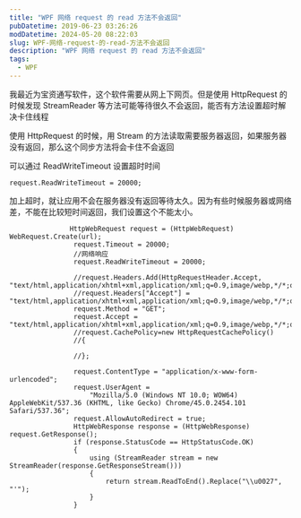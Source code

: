 ```yaml
---
title: "WPF 网络 request 的 read 方法不会返回"
pubDatetime: 2019-06-23 03:26:26
modDatetime: 2024-05-20 08:22:03
slug: WPF-网络-request-的-read-方法不会返回
description: "WPF 网络 request 的 read 方法不会返回"
tags:
  - WPF
---
```





我最近为宝资通写软件，这个软件需要从网上下网页。但是使用 HttpRequest 的时候发现 StreamReader 等方法可能等待很久不会返回，能否有方法设置超时解决卡住线程

<!--more-->


<!-- CreateTime:2019/6/23 11:26:26 -->

<!-- csdn -->

使用 HttpRequest 的时候，用 Stream 的方法读取需要服务器返回，如果服务器没有返回，那么这个同步方法将会卡住不会返回

可以通过 ReadWriteTimeout 设置超时时间

```
request.ReadWriteTimeout = 20000;
```


加上超时，就让应用不会在服务器没有返回等待太久。因为有些时候服务器或网络差，不能在比较短时间返回，我们设置这个不能太小。

```
               HttpWebRequest request = (HttpWebRequest) WebRequest.Create(url);
                request.Timeout = 20000;
                //网络响应
                request.ReadWriteTimeout = 20000;

                //request.Headers.Add(HttpRequestHeader.Accept, "text/html,application/xhtml+xml,application/xml;q=0.9,image/webp,*/*;q=0.8");
                //request.Headers["Accept"] = "text/html,application/xhtml+xml,application/xml;q=0.9,image/webp,*/*;q=0.8";
                request.Method = "GET";
                request.Accept = "text/html,application/xhtml+xml,application/xml;q=0.9,image/webp,*/*;q=0.8";
                //request.CachePolicy=new HttpRequestCachePolicy()
                //{

                //};

                request.ContentType = "application/x-www-form-urlencoded";
                request.UserAgent =
                    "Mozilla/5.0 (Windows NT 10.0; WOW64) AppleWebKit/537.36 (KHTML, like Gecko) Chrome/45.0.2454.101 Safari/537.36";
                request.AllowAutoRedirect = true;
                HttpWebResponse response = (HttpWebResponse) request.GetResponse();
                if (response.StatusCode == HttpStatusCode.OK)
                {
                    using (StreamReader stream = new StreamReader(response.GetResponseStream()))
                    {
                        return stream.ReadToEnd().Replace("\\u0027", "'");
                    }
                }
```

